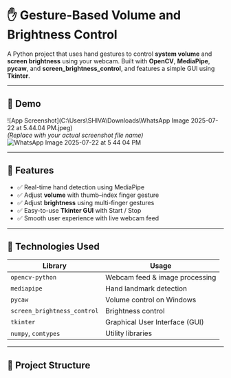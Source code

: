# ✋ Gesture-Based Volume and Brightness Control

A Python project that uses hand gestures to control **system volume** and **screen brightness** using your webcam. Built with **OpenCV**, **MediaPipe**, **pycaw**, and **screen_brightness_control**, and features a simple GUI using **Tkinter**.

---

## 📸 Demo

![App Screenshot](C:\Users\SHIVA\Downloads\WhatsApp Image 2025-07-22 at 5.44.04 PM.jpeg)  
*(Replace with your actual screenshot file name)*
![WhatsApp Image 2025-07-22 at 5 44 04 PM](https://github.com/user-attachments/assets/92d111c6-28f9-421b-a429-594283824dbf)

---

## 🧠 Features

- ✅ Real-time hand detection using MediaPipe
- ✅ Adjust **volume** with thumb–index finger gesture
- ✅ Adjust **brightness** using multi-finger gestures
- ✅ Easy-to-use **Tkinter GUI** with Start / Stop
- ✅ Smooth user experience with live webcam feed

---

## 🔧 Technologies Used

| Library                    | Usage                             |
|---------------------------|-----------------------------------|
| `opencv-python`           | Webcam feed & image processing    |
| `mediapipe`               | Hand landmark detection           |
| `pycaw`                   | Volume control on Windows         |
| `screen_brightness_control` | Brightness control               |
| `tkinter`                 | Graphical User Interface (GUI)    |
| `numpy`, `comtypes`       | Utility libraries                 |

---

## 📁 Project Structure


